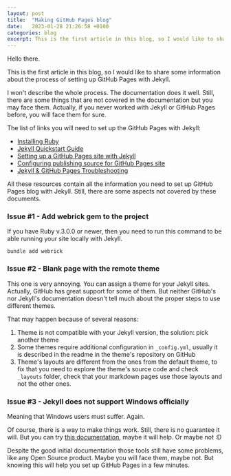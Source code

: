 ```yaml
---
layout: post
title:  "Making GitHub Pages blog"
date:   2023-01-28 21:26:58 +0100
categories: blog
excerpt: This is the first article in this blog, so I would like to share some information about the process of setting up GitHub Pages with Jekyll.
---
```


Hello there.

This is the first article in this blog, so I would like to share
some information about the process
of setting up GitHub Pages with Jekyll.

I won't describe the whole process. The documentation does it well.
Still, there are some things that are not covered in the documentation
but you may face them. Actually, if you never worked with Jekyll or
GitHub Pages before, you will face them for sure.

The list of links you will need to set up the GitHub Pages with Jekyll:

- [Installing Ruby][installing-ruby]
- [Jekyll Quickstart Guide][jekyll-docs]
- [Setting up a GitHub Pages site with Jekyll][jekyll-ghp-setup-doc]
- [Configuring publishing source for GitHub Pages site][ghp-publishing-source]
- [Jekyll & GitHub Pages Troubleshooting][ghp-troubleshooting]

All these resources contain all the information you need to set up GitHub Pages blog with Jekyll.
Still, there are some aspects not covered by these documents.

### Issue #1 - Add webrick gem to the project

If you have Ruby v.3.0.0 or newer, then you need to run this command to be able
running your site locally with Jekyll.

```shell
bundle add webrick
```

### Issue #2 - Blank page with the remote theme

This one is very annoying. You can assign a theme for your Jekyll sites.
Actually, GitHub has great support for some of them. But neither GitHub's nor Jekyll's
documentation doesn't tell much about the proper steps to use different themes.

That may happen because of several reasons:
1. Theme is not compatible with your Jekyll version, the solution: pick another theme
2. Some themes require additional configuration in `_config.yml`, usually it is described in the readme in the theme's repository on GitHub
3. Theme's layouts are different from the ones from the default theme,
   to fix that you need to explore the theme's source code and check `_layouts` folder,
   check that your markdown pages use those layouts and not the other ones.

### Issue #3 - Jekyll does not support Windows officially

Meaning that Windows users must suffer. Again.

Of course, there is a way to make things work. Still, there is no guarantee it will.
But you can try [this documentation][jekyll-win], maybe it will help. Or maybe not :D

Despite the good initial documentation those tools still have some problems, like any Open Source product.
Maybe you will face them, maybe not. But knowing this will help you set up GitHub Pages in
a few minutes.


[installing-ruby]: https://www.ruby-lang.org/en/documentation/installation/
[jekyll-ghp-setup-doc]:   https://docs.github.com/en/pages/setting-up-a-github-pages-site-with-jekyll
[ghp-publishing-source]: https://docs.github.com/en/pages/getting-started-with-github-pages/configuring-a-publishing-source-for-your-github-pages-site
[ghp-troubleshooting]: https://docs.github.com/en/pages/setting-up-a-github-pages-site-with-jekyll/troubleshooting-jekyll-build-errors-for-github-pages-sites
[jekyll-docs]: https://jekyllrb.com/docs/home
[jekyll-win]: https://jekyllrb.com/docs/installation/windows/
